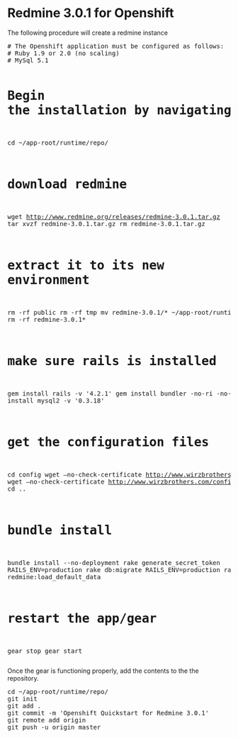 <h1>Redmine 3.0.1 for Openshift</h1>
<p>The following procedure will create a redmine instance</p>
<pre>
# The Openshift application must be configured as follows:
# Ruby 1.9 or 2.0 (no scaling)
# MySql 5.1

# Begin the installation by navigating to the app runtime directory
cd ~/app-root/runtime/repo/
# download redmine
wget http://www.redmine.org/releases/redmine-3.0.1.tar.gz
tar xvzf redmine-3.0.1.tar.gz
rm redmine-3.0.1.tar.gz

# extract it to its new environment
rm -rf public
rm -rf tmp
mv redmine-3.0.1/* ~/app-root/runtime/repo/
rm -rf redmine-3.0.1*

# make sure rails is installed
gem install rails -v '4.2.1'
gem install bundler -no-ri -no-rdoc
gem install mysql2 -v '0.3.18'

# get the configuration files
cd config
wget —no-check-certificate http://www.wirzbrothers.com/database.yml
wget —no-check-certificate http://www.wirzbrothers.com/configuration.yml
cd ..

# bundle install
bundle install --no-deployment
rake generate_secret_token
RAILS_ENV=production rake db:migrate
RAILS_ENV=production rake redmine:load_default_data

# restart the app/gear
gear stop
gear start
</pre>

<p>Once the gear is functioning properly, add the contents to the the repository.</p>
<pre>
cd ~/app-root/runtime/repo/
git init
git add .
git commit -m 'Openshift Quickstart for Redmine 3.0.1'
git remote add origin <url to the openshift git repo>
git push -u origin master
</pre>
